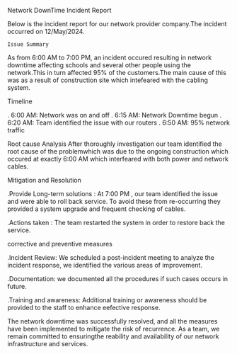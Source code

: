 Network DownTime Incident Report

Below is the incident report for our network provider company.The incident occurred on 12/May/2024.

	Issue Summary
As from 6:00 AM to 7:00 PM, an incident occured resulting in network downtime affecting schools and several other people using the network.This in turn affected 95% of the customers.The main cause of this was as a result of construction site which intefeared with the cabling system.

Timeline

. 6:00 AM: Network was on and off . 6:15 AM: Network Downtime begun . 6:20 AM: Team identified the issue with our routers . 6:50 AM: 95% network traffic

Root cause Analysis After thoroughly investigation our team identified the root cause of the problemwhich was due to the ongoing construction which occured at exactly 6:00 AM which interfeared with both power and network cables.

Mitigation and Resolution

.Provide Long-term solutions : At 7:00 PM , our team identified the issue and were able to roll back service. To avoid these from re-occurring they provided a system upgrade and frequent checking of cables.

.Actions taken : The team restarted the system in order to restore back the service.

corrective and preventive measures

.Incident Review: We scheduled a post-incident meeting to analyze the incident response, we identified the various areas of improvement.

.Documentation: we documented all the procedures if such cases occurs in future.

.Training and awareness: Additional training or awareness should be provided to the staff to enhance eefective response.

The network downtime was successfully resolved, and all the measures have been implemented to mitigate the risk of recurrence. As a team, we remain committed to ensuringthe reability and availability of our network infrastructure and services.

